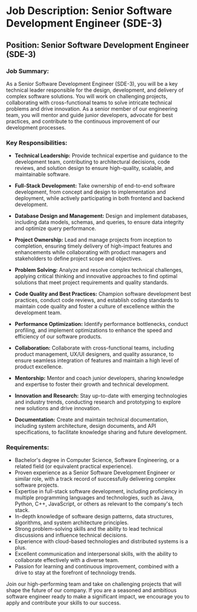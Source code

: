 # Job Description: Senior Software Development Engineer (SDE-3)

## Position: Senior Software Development Engineer (SDE-3)

### Job Summary:

As a Senior Software Development Engineer (SDE-3), you will be a key technical leader responsible for the design, development, and delivery of complex software solutions. You will work on challenging projects, collaborating with cross-functional teams to solve intricate technical problems and drive innovation. As a senior member of our engineering team, you will mentor and guide junior developers, advocate for best practices, and contribute to the continuous improvement of our development processes.

### Key Responsibilities:

- **Technical Leadership:** Provide technical expertise and guidance to the development team, contributing to architectural decisions, code reviews, and solution design to ensure high-quality, scalable, and maintainable software.

- **Full-Stack Development:** Take ownership of end-to-end software development, from concept and design to implementation and deployment, while actively participating in both frontend and backend development.

- **Database Design and Management:** Design and implement databases, including data models, schemas, and queries, to ensure data integrity and optimize query performance.

- **Project Ownership:** Lead and manage projects from inception to completion, ensuring timely delivery of high-impact features and enhancements while collaborating with product managers and stakeholders to define project scope and objectives.

- **Problem Solving:** Analyze and resolve complex technical challenges, applying critical thinking and innovative approaches to find optimal solutions that meet project requirements and quality standards.

- **Code Quality and Best Practices:** Champion software development best practices, conduct code reviews, and establish coding standards to maintain code quality and foster a culture of excellence within the development team.

- **Performance Optimization:** Identify performance bottlenecks, conduct profiling, and implement optimizations to enhance the speed and efficiency of our software products.

- **Collaboration:** Collaborate with cross-functional teams, including product management, UX/UI designers, and quality assurance, to ensure seamless integration of features and maintain a high level of product excellence.

- **Mentorship:** Mentor and coach junior developers, sharing knowledge and expertise to foster their growth and technical development.

- **Innovation and Research:** Stay up-to-date with emerging technologies and industry trends, conducting research and prototyping to explore new solutions and drive innovation.

- **Documentation:** Create and maintain technical documentation, including system architecture, design documents, and API specifications, to facilitate knowledge sharing and future development.

### Requirements:

- Bachelor's degree in Computer Science, Software Engineering, or a related field (or equivalent practical experience).
- Proven experience as a Senior Software Development Engineer or similar role, with a track record of successfully delivering complex software projects.
- Expertise in full-stack software development, including proficiency in multiple programming languages and technologies, such as Java, Python, C++, JavaScript, or others as relevant to the company's tech stack.
- In-depth knowledge of software design patterns, data structures, algorithms, and system architecture principles.
- Strong problem-solving skills and the ability to lead technical discussions and influence technical decisions.
- Experience with cloud-based technologies and distributed systems is a plus.
- Excellent communication and interpersonal skills, with the ability to collaborate effectively with a diverse team.
- Passion for learning and continuous improvement, combined with a drive to stay at the forefront of technology trends.

Join our high-performing team and take on challenging projects that will shape the future of our company. If you are a seasoned and ambitious software engineer ready to make a significant impact, we encourage you to apply and contribute your skills to our success.
